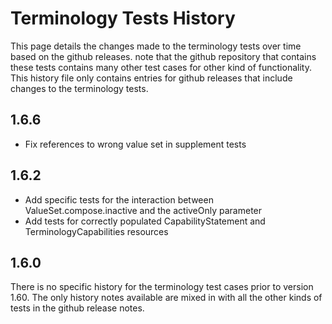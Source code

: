 # Terminology Tests History

This page details the changes made to the terminology tests over time based on the github releases.
note that the github repository that contains these tests contains many other test cases for other 
kind of functionality. This history file only contains entries for github releases that include 
changes to the terminology tests.

## 1.6.6

* Fix references to wrong value set in supplement tests

## 1.6.2 

* Add specific tests for the interaction between ValueSet.compose.inactive and the activeOnly parameter
* Add tests for correctly populated CapabilityStatement and TerminologyCapabilities resources 

## 1.6.0

There is no specific history for the terminology test cases prior to version 1.60. The only history notes available are mixed in with all the other kinds of tests in the github release notes.
